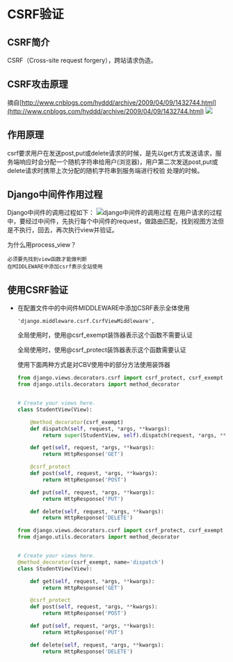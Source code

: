 # CSRF验证
## CSRF简介
CSRF（Cross-site request forgery），跨站请求伪造。
## CSRF攻击原理
摘自[http://www.cnblogs.com/hyddd/archive/2009/04/09/1432744.html](http://www.cnblogs.com/hyddd/archive/2009/04/09/1432744.html)
![](http://ww1.sinaimg.cn/large/006BhB5Oly1g0wgmubq3wj30t80ghqjo.jpg)
## 作用原理
csrf要求用户在发送post,put或delete请求的时候，是先以get方式发送请求，服务端响应时会分配一个随机字符串给用户(浏览器)，用户第二次发送post,put或delete请求时携带上次分配的随机字符串到服务端进行校验
处理的时候。
## Django中间件作用过程
Django中间件的调用过程如下：
![django中间件的调用过程](http://ww1.sinaimg.cn/large/006BhB5Oly1g0wgxqe2dyj30wc0hxabh.jpg)
在用户请求的过程中，要经过中间件，先执行每个中间件的request，做路由匹配，找到视图方法但是不执行，回去，再次执行view并验证。

为什么用process_view？
```
必须要先找到view函数才能做判断
在MIDDLEWARE中添加csrf表示全站使用
```
## 使用CSRF验证
* 在配置文件中的中间件MIDDLEWARE中添加CSRF表示全体使用
    ```
    'django.middleware.csrf.CsrfViewMiddleware',
    ```
    全局使用时，使用@csrf_exempt装饰器表示这个函数不需要认证

    全局使用时，使用@csrf_protect装饰器表示这个函数需要认证

    使用下面两种方式是对CBV使用中的部分方法使用装饰器

    ```python
    from django.views.decorators.csrf import csrf_protect, csrf_exempt
    from django.utils.decorators import method_decorator


    # Create your views here.
    class StudentView(View):

        @method_decorator(csrf_exempt)
        def dispatch(self, request, *args, **kwargs):
            return super(StudentView, self).dispatch(request, *args, **kwargs)

        def get(self, request, *args, **kwargs):
            return HttpResponse('GET')

        @csrf_protect
        def post(self, request, *args, **kwargs):
            return HttpResponse('POST')

        def put(self, request, *args, **kwargs):
            return HttpResponse('PUT')

        def delete(self, request, *args, **kwargs):
            return HttpResponse('DELETE')
    ```
    ```python
    from django.views.decorators.csrf import csrf_protect, csrf_exempt
    from django.utils.decorators import method_decorator


    # Create your views here.
    @method_decorator(csrf_exempt, name='dispatch')
    class StudentView(View):

        def get(self, request, *args, **kwargs):
            return HttpResponse('GET')

        @csrf_protect
        def post(self, request, *args, **kwargs):
            return HttpResponse('POST')

        def put(self, request, *args, **kwargs):
            return HttpResponse('PUT')

        def delete(self, request, *args, **kwargs):
            return HttpResponse('DELETE')
    ```
